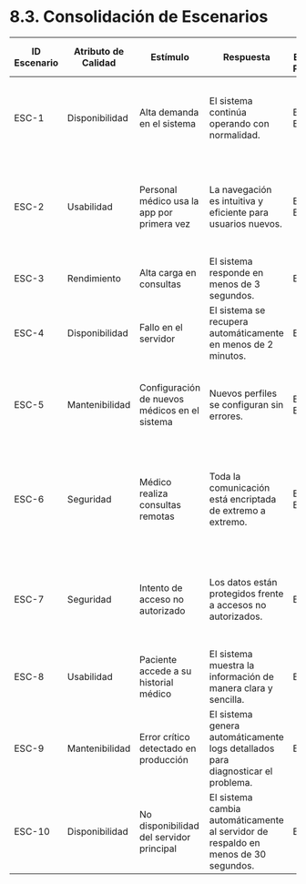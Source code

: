 # 8.3. Consolidación de Escenarios

| ID Escenario | Atributo de Calidad | Estímulo                               | Respuesta                                                                 | ID Escenario Preliminar               | Sustento            | Comentarios                                     |
|--------------|---------------------|---------------------------------------|--------------------------------------------------------------------------|---------------------------------------|---------------------|------------------------------------------------|
| ESC-1        | Disponibilidad      | Alta demanda en el sistema            | El sistema continúa operando con normalidad.                             | ESCP-01, ESCP-11                      | Repetido           | Ambos escenarios aseguran operación en picos de uso o fallos del servidor. |
| ESC-2        | Usabilidad          | Personal médico usa la app por primera vez | La navegación es intuitiva y eficiente para usuarios nuevos.             | ESCP-02, ESCP-10                      | Repetido           | Mejora tanto la experiencia inicial como la configuración rápida de funciones. |
| ESC-3        | Rendimiento         | Alta carga en consultas               | El sistema responde en menos de 3 segundos.                              | ESCP-03                               | Único              | Garantiza un rendimiento óptimo bajo alta carga. |
| ESC-4        | Disponibilidad      | Fallo en el servidor                  | El sistema se recupera automáticamente en menos de 2 minutos.            | ESCP-04                               | Único              | Asegura la continuidad operativa frente a fallos técnicos. |
| ESC-5        | Mantenibilidad      | Configuración de nuevos médicos en el sistema | Nuevos perfiles se configuran sin errores.                                | ESCP-05, ESCP-09                      | Repetido           | Facilita tanto la configuración inicial como la corrección de errores en módulos. |
| ESC-6        | Seguridad           | Médico realiza consultas remotas      | Toda la comunicación está encriptada de extremo a extremo.               | ESCP-06, ESCP-07                      | Complementario      | Refuerza la seguridad tanto en consultas remotas como ante intentos de acceso no autorizado. |
| ESC-7        | Seguridad           | Intento de acceso no autorizado       | Los datos están protegidos frente a accesos no autorizados.              | ESCP-07                               | Único              | Enfatiza la importancia de proteger datos sensibles frente a amenazas externas. |
| ESC-8        | Usabilidad          | Paciente accede a su historial médico | El sistema muestra la información de manera clara y sencilla.            | ESCP-08                               | Único              | Mejora la experiencia del paciente con la plataforma. |
| ESC-9        | Mantenibilidad      | Error crítico detectado en producción | El sistema genera automáticamente logs detallados para diagnosticar el problema. | ESCP-12                               | Único              | Agiliza la resolución de problemas críticos en producción. |
| ESC-10       | Disponibilidad      | No disponibilidad del servidor principal | El sistema cambia automáticamente al servidor de respaldo en menos de 30 segundos. | ESCP-11                               | Único              | Minimiza el impacto de caídas de servidores principales. |